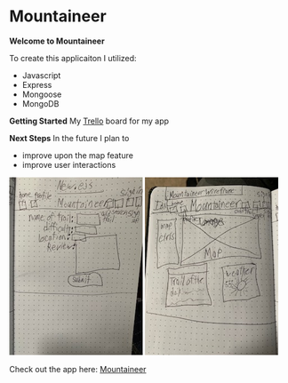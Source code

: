 # Mountaineer

**Welcome to Mountaineer**

To create this applicaiton I utilized:
* Javascript
* Express
* Mongoose
* MongoDB

**Getting Started**
My [Trello](https://trello.com/b/r4wnDIoc/project-2) board for my app

**Next Steps**
In the future I plan to
* improve upon the map feature
* improve user interactions

![Image Description](./images/Mountaineer_new.jpg)
![Image Description](./images/Mountaineer_idx.jpg)

Check out the app here: [Mountaineer](https://mountaineerz.herokuapp.com/)